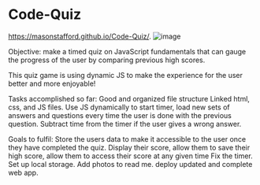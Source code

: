 # Code-Quiz

 https://masonstafford.github.io/Code-Quiz/.
 ![image](https://user-images.githubusercontent.com/46834613/74040320-7cbbf600-4991-11ea-9b57-8a73e27814d8.png)


Objective: make a timed quiz on JavaScript fundamentals that can gauge the progress of the user by comparing previous high scores.

This quiz game is using dynamic JS to make the experience for the user better and more enjoyable!

Tasks accomplished so far: 
Good and organized file structure
Linked html, css, and JS files.
Use JS dynamically to start timer, load new sets of answers and questions every time the user is done with the previous question.
Subtract time from the timer if the user gives a wrong answer.

Goals to fulfil: 
Store the users data to make it accessible to the user once they have completed the quiz.
Display their score, allow them to save their high score, allow them to access their score at any given time
Fix the timer.
Set up local storage.
Add photos to read me.
deploy updated and complete web app.
